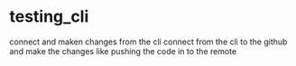 # testing_cli
connect and maken changes from the cli
connect from the cli to the github and make the changes like pushing the code in to the remote

